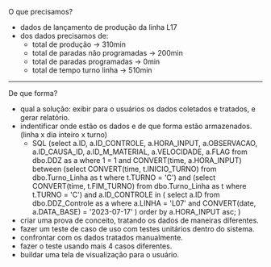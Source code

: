 O que precisamos?
 - dados de lançamento de produção da linha L17
 - dos dados precisamos de:
   - total de produção -> 310min
   - total de paradas não programadas -> 200min
   - total de paradas programadas -> 0min
   - total de tempo turno linha -> 510min

--------------------------------------------------------
De que forma?
 - qual a solução: exibir para o usuários os dados coletados e tratados, e gerar relatório.
 - indentificar onde estão os dados e de que forma estão armazenados. (linha x dia inteiro x turno)
	- SQL (select a.ID, a.ID_CONTROLE, a.HORA_INPUT, 		a.OBSERVACAO, a.ID_CAUSA_ID, 		a.ID_M_MATERIAL, a.VELOCIDADE, a.FLAG
		from dbo.DDZ as a
		where 1 = 1
		and CONVERT(time, a.HORA_INPUT) 
		between (select CONVERT(time, 		t.INICIO_TURNO) from dbo.Turno_Linha as t 		where t.TURNO = 'C')
		and (select CONVERT(time, t.FIM_TURNO) from 		dbo.Turno_Linha as t where t.TURNO = 'C')
		and a.ID_CONTROLE in (
			select a.ID
			from dbo.DDZ_Controle as a 
			where a.LINHA = 'L07'
			and CONVERT(date, a.DATA_BASE) = 			'2023-07-17'
		) order by a.HORA_INPUT asc;
	)
 - criar uma prova de conceito, tratando os dados de maneiras diferentes.
 - fazer um teste de caso de uso com testes unitários dentro do sistema.
 - confrontar com os dados tratados manualmente.
 - fazer o teste usando mais 4 casos diferentes.
 - buildar uma tela de visualização para o usuário.